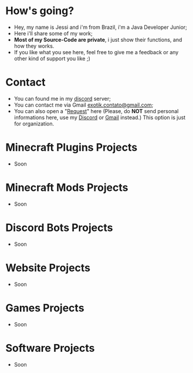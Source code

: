 # How's going?
- Hey, my name is Jessi and i'm from Brazil, i'm a Java Developer Junior;
- Here i'll share some of my work;
- **Most of my Source-Code are private**, i just show their functions, and how they works.
- If you like what you see here, feel free to give me a feedback or any other kind of support you like ;)

# Contact
- You can found me in my [discord](https://discord.gg/nJ83UkbYue) server;
- You can contact me via Gmail [exotik.contato@gmail.com](https://mail.google.com/mail/u/0/#inbox?compose=CllgCJvlHpXTnTQQkbQWGpGWHtqqxDcXwkmWmbGcCzDJbzqkrkLmxFRgTqqNkfFTXhPMphmwHSB);
- You can also open a "[Request](https://github.com/TheExotik/TheExotik/issues)" here (Please, do **NOT** send personal informations here, use my [Discord](https://discord.gg/nJ83UkbYue) or [Gmail](https://github.com/TheExotik/TheExotik/blob/main/README.md#contact) instead.) This option is just for organization.

# Minecraft Plugins Projects
- Soon

# Minecraft Mods Projects
- Soon

# Discord Bots Projects
- Soon

# Website Projects
- Soon

# Games Projects
- Soon

# Software Projects
- Soon
